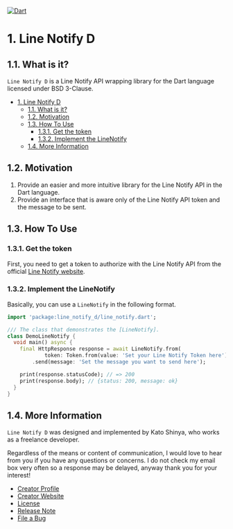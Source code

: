 [![Dart](https://github.com/myConsciousness/line-notify-d/actions/workflows/dart.yml/badge.svg?branch=main)](https://github.com/myConsciousness/line-notify-d/actions/workflows/dart.yml)

# 1. Line Notify D

## 1.1. What is it?

`Line Notify D` is a Line Notify API wrapping library for the Dart language licensed under BSD 3-Clause.

<!-- TOC -->

- [1. Line Notify D](#1-line-notify-d)
  - [1.1. What is it?](#11-what-is-it)
  - [1.2. Motivation](#12-motivation)
  - [1.3. How To Use](#13-how-to-use)
    - [1.3.1. Get the token](#131-get-the-token)
    - [1.3.2. Implement the LineNotify](#132-implement-the-linenotify)
  - [1.4. More Information](#14-more-information)

<!-- /TOC -->

## 1.2. Motivation

1. Provide an easier and more intuitive library for the Line Notify API in the Dart language.
2. Provide an interface that is aware only of the Line Notify API token and the message to be sent.

## 1.3. How To Use

### 1.3.1. Get the token

First, you need to get a token to authorize with the Line Notify API from the official [Line Notify website](https://notify-bot.line.me/en/).

### 1.3.2. Implement the LineNotify

Basically, you can use a `LineNotify` in the following format.

```dart
import 'package:line_notify_d/line_notify.dart';

/// The class that demonstrates the [LineNotify].
class DemoLineNotify {
  void main() async {
    final HttpResponse response = await LineNotify.from(
            token: Token.from(value: 'Set your Line Notify Token here'))
        .send(message: 'Set the message you want to send here');

    print(response.statusCode); // => 200
    print(response.body); // {status: 200, message: ok}
  }
}
```



## 1.4. More Information

`Line Notify D` was designed and implemented by Kato Shinya, who works as a freelance developer.

Regardless of the means or content of communication, I would love to hear from you if you have any questions or concerns. I do not check my email box very often so a response may be delayed, anyway thank you for your interest!

- [Creator Profile](https://github.com/myConsciousness)
- [Creator Website](https://myconsciousness.github.io)
- [License](https://github.com/myConsciousness/line-notify-d/blob/main/LICENSE)
- [Release Note](https://github.com/myConsciousness/line-notify-d/releases)
- [File a Bug](https://github.com/myConsciousness/line-notify-d/issues)
